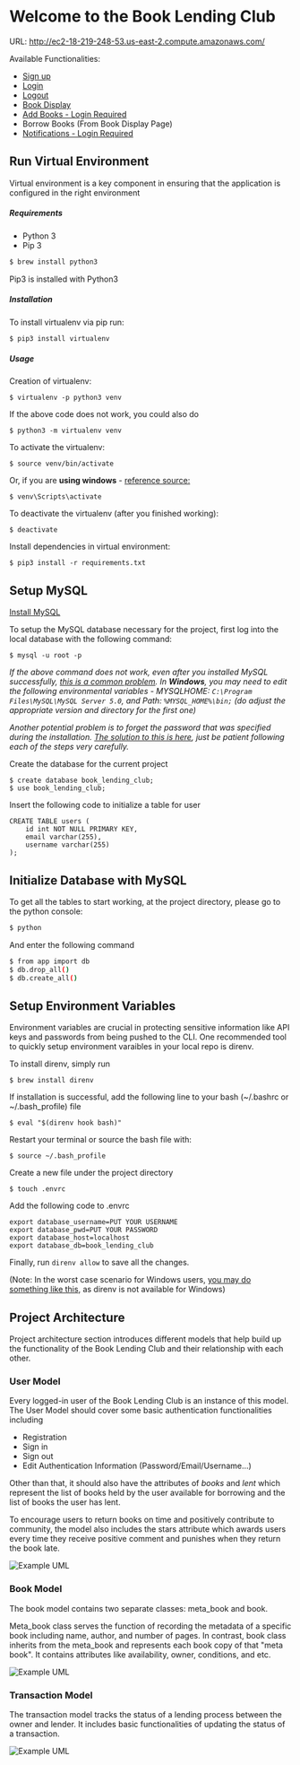 # Welcome to the Book Lending Club

URL: http://ec2-18-219-248-53.us-east-2.compute.amazonaws.com/

Available Functionalities:
* [Sign up](http://ec2-18-219-248-53.us-east-2.compute.amazonaws.com/register)
* [Login](http://ec2-18-219-248-53.us-east-2.compute.amazonaws.com/login)
* [Logout](http://ec2-18-219-248-53.us-east-2.compute.amazonaws.com/logout)
* [Book Display](http://ec2-18-219-248-53.us-east-2.compute.amazonaws.com/book_display)
* [Add Books - Login Required](http://ec2-18-219-248-53.us-east-2.compute.amazonaws.com/add_books)
* Borrow Books (From Book Display Page)
* [Notifications - Login Required](http://ec2-18-219-248-53.us-east-2.compute.amazonaws.com/notification)


## Run Virtual Environment

Virtual environment is a key component in ensuring that the application is configured in the right environment

##### Requirements
* Python 3
* Pip 3

```bash
$ brew install python3
```

Pip3 is installed with Python3

##### Installation
To install virtualenv via pip run:
```bash
$ pip3 install virtualenv
```

##### Usage
Creation of virtualenv:

    $ virtualenv -p python3 venv

If the above code does not work, you could also do 

    $ python3 -m virtualenv venv

To activate the virtualenv:

    $ source venv/bin/activate

Or, if you are **using windows** - [reference source:](https://stackoverflow.com/questions/8921188/issue-with-virtualenv-cannot-activate)

    $ venv\Scripts\activate

To deactivate the virtualenv (after you finished working):

    $ deactivate

Install dependencies in virtual environment:

    $ pip3 install -r requirements.txt


## Setup MySQL

[Install MySQL](https://dev.mysql.com/doc/refman/5.7/en/installing.html)

To setup the MySQL database necessary for the project, first log into the local database with the following command:

    $ mysql -u root -p

_If the above command does not work, even after you installed MySQL successfully, [this is a common problem](https://stackoverflow.com/questions/5920136/mysql-is-not-recognised-as-an-internal-or-external-command-operable-program-or-b). In **Windows**, you may need to edit the following environmental variables - MYSQLHOME: ```C:\Program Files\MySQL\MySQL Server 5.0```, and Path: ```%MYSQL_HOME%\bin;``` (do adjust the appropriate version and directory for the first one)_

_Another potential problem is to forget the password that was specified during the installation. [The solution to this is here](https://dev.mysql.com/doc/refman/8.0/en/resetting-permissions.html), just be patient following each of the steps very carefully._



Create the database for the current project
    
    $ create database book_lending_club;
    $ use book_lending_club;

Insert the following code to initialize a table for user

```
CREATE TABLE users (
    id int NOT NULL PRIMARY KEY,
    email varchar(255),
    username varchar(255)
);
```

## Initialize Database with MySQL
To get all the tables to start working, at the project directory, please go to the python console:
```bash
$ python
```
And enter the following command
```bash
$ from app import db 
$ db.drop_all()
$ db.create_all() 
```

## Setup Environment Variables

Environment variables are crucial in protecting sensitive information like API keys and passwords from being pushed to the CLI. One recommended tool to quickly setup environment varaibles in your local repo is direnv.

To install direnv, simply run

    $ brew install direnv

If installation is successful, add the following line to your bash (~/.bashrc or ~/.bash_profile) file

    $ eval "$(direnv hook bash)"
    
Restart your terminal or source the bash file with:

    $ source ~/.bash_profile

Create a new file under the project directory

    $ touch .envrc

Add the following code to .envrc

```
export database_username=PUT YOUR USERNAME
export database_pwd=PUT YOUR PASSWORD
export database_host=localhost
export database_db=book_lending_club
```

Finally, run `direnv allow` to save all the changes.

(Note: In the worst case scenario for Windows users, [you may do something like this](https://www.youtube.com/watch?v=IolxqkL7cD8), as direnv is not available for Windows)

## Project Architecture

Project architecture section introduces different models that help build up the functionality of the Book Lending Club and their relationship with each other.

### User Model

Every logged-in user of the Book Lending Club is an instance of this model. The User Model should cover some basic authentication functionalities including
- Registration
- Sign in
- Sign out
- Edit Authentication Information (Password/Email/Username...)

Other than that, it should also have the attributes of *books* and *lent* which represent the list of books held by the user available for borrowing and the list of books the user has lent.

To encourage users to return books on time and positively contribute to community, the model also includes the stars attribute which awards users every time they receive positive comment and punishes when they return the book late.

![Example UML](https://yuml.me/diagram/scruffy/class/[User|+books;+lent;+stars;+username;-password|+Login();+Logout();])

### Book Model

The book model contains two separate classes: meta_book and book.

Meta_book class serves the function of recording the metadata of a specific book including name, author, and number of pages. In contrast, book class inherits from the meta_book and represents each book copy of that "meta book". It contains attributes like availability, owner, conditions, and etc.

![Example UML](https://yuml.me/diagram/scruffy/class/[Meta_book|+name;+author;+numpages;+username;]^-[Book|+availability;+owner_id;+condition])

### Transaction Model

The transaction model tracks the status of a lending process between the owner and lender. It includes basic functionalities of updating the status of a transaction.

![Example UML](https://yuml.me/diagram/scruffy/class/[Transaction|+book_id;+lender_id;+borrower_id;+status;|+update_status();])
